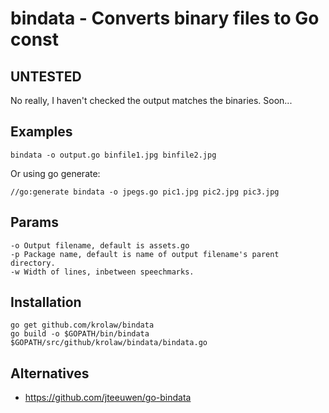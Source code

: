 # bindata - Converts binary files to Go const

## UNTESTED
No really, I haven't checked the output matches the binaries.  Soon...

## Examples
	bindata -o output.go binfile1.jpg binfile2.jpg

Or using go generate:

	//go:generate bindata -o jpegs.go pic1.jpg pic2.jpg pic3.jpg

## Params
	-o Output filename, default is assets.go
	-p Package name, default is name of output filename's parent directory. 
	-w Width of lines, inbetween speechmarks.

## Installation
	go get github.com/krolaw/bindata
	go build -o $GOPATH/bin/bindata $GOPATH/src/github/krolaw/bindata/bindata.go

## Alternatives
* https://github.com/jteeuwen/go-bindata
